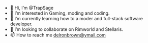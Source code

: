 - 👋 Hi, I’m @TrapSage
- 👀 I’m interested in Gaming, moding and coding.
- 🌱 I’m currently learning how to a moder and full-stack software developer.
- 💞️ I’m looking to collaborate on Rimworld and Stellaris.
- 📫 How to reach me delronbrown@ymail.com

<!---
TrapSage/TrapSage is a ✨ special ✨ repository because its `README.md` (this file) appears on your GitHub profile.
You can click the Preview link to take a look at your changes.
--->
